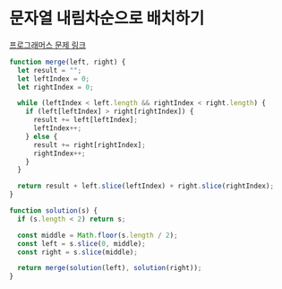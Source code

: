 # 문자열 내림차순으로 배치하기

[프로그래머스 문제 링크](https://programmers.co.kr/learn/courses/30/lessons/12917)

```javascript
function merge(left, right) {
  let result = "";
  let leftIndex = 0;
  let rightIndex = 0;

  while (leftIndex < left.length && rightIndex < right.length) {
    if (left[leftIndex] > right[rightIndex]) {
      result += left[leftIndex];
      leftIndex++;
    } else {
      result += right[rightIndex];
      rightIndex++;
    }
  }

  return result + left.slice(leftIndex) + right.slice(rightIndex);
}

function solution(s) {
  if (s.length < 2) return s;

  const middle = Math.floor(s.length / 2);
  const left = s.slice(0, middle);
  const right = s.slice(middle);

  return merge(solution(left), solution(right));
}
```

